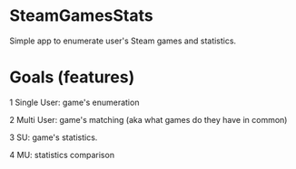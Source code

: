 SteamGamesStats
===============

Simple app to enumerate user's Steam games and statistics.



Goals (features)
===============
1 Single User: game's enumeration

2 Multi User: game's matching (aka what games do they have in common)

3 SU: game's statistics.

4 MU: statistics comparison
